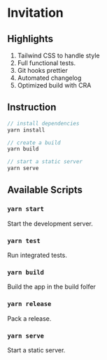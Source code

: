 # Invitation

## Highlights

1. Tailwind CSS to handle style
2. Full functional tests.
3. Git hooks prettier
4. Automated changelog
5. Optimized build with CRA

## Instruction

```ts
// install dependencies
yarn install

// create a build
yarn build

// start a static server
yarn serve
```

## Available Scripts

### `yarn start`

Start the development server.

### `yarn test`

Run integrated tests.

### `yarn build`

Build the app in the build folfer

### `yarn release`

Pack a release.

### `yarn serve`

Start a static server.
